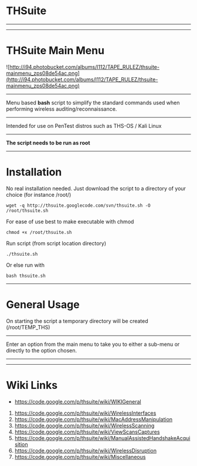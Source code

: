 # THSuite #

---


---

# THSuite Main Menu #
![http://i94.photobucket.com/albums/l112/TAPE_RULEZ/thsuite-mainmenu_zps08de54ac.png](http://i94.photobucket.com/albums/l112/TAPE_RULEZ/thsuite-mainmenu_zps08de54ac.png)

---

Menu based **bash** script to simplify the standard commands used
when performing wireless auditing/reconnaissance.


---

Intended for use on PenTest distros such as THS-OS / Kali Linux

---

**The script needs to be run as root**

---

# Installation #

No real installation needed.
Just download the script to a directory of your choice (for instance /root/)
```
wget -q http://thsuite.googlecode.com/svn/thsuite.sh -O /root/thsuite.sh
```
For ease of use best to make executable with chmod
```
chmod +x /root/thsuite.sh
```
Run script (from script location directory)
```
./thsuite.sh
```
Or else run with
```
bash thsuite.sh
```

---


# General Usage #
On starting the script a temporary directory will be created (/root/TEMP\_THS)

---

Enter an option from the main menu to take you to either a sub-menu or directly to the option chosen.

---


---

# Wiki Links #
  * https://code.google.com/p/thsuite/wiki/WIKIGeneral
  1. https://code.google.com/p/thsuite/wiki/WirelessInterfaces
  1. https://code.google.com/p/thsuite/wiki/MacAddressManipulation
  1. https://code.google.com/p/thsuite/wiki/WirelessScanning
  1. https://code.google.com/p/thsuite/wiki/ViewScansCaptures
  1. https://code.google.com/p/thsuite/wiki/ManualAssistedHandshakeAcquisition
  1. https://code.google.com/p/thsuite/wiki/WirelessDisruption
  1. https://code.google.com/p/thsuite/wiki/Miscellaneous